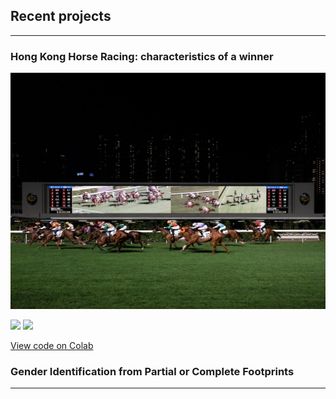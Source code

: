 ## Recent projects

---

### Hong Kong Horse Racing: characteristics of a winner

<img src="images/horse_racing.jpg?raw=true"/>

[![](https://img.shields.io/badge/Python-white?logo=Python)](#) [![](https://img.shields.io/badge/Jupyter-white?logo=Jupyter)](#)

[View code on Colab](https://colab.research.google.com/drive/)

### Gender Identification from Partial or Complete Footprints

---
